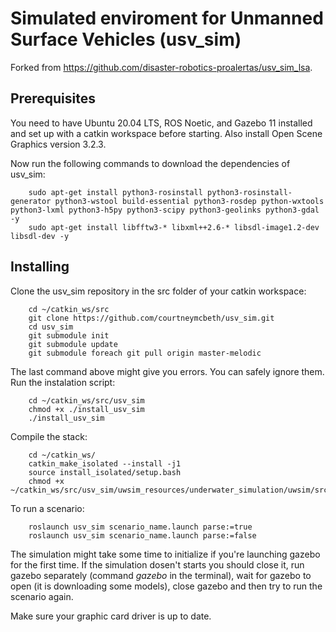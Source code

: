 
# Simulated enviroment for Unmanned Surface Vehicles (usv_sim)

Forked from https://github.com/disaster-robotics-proalertas/usv_sim_lsa.

## Prerequisites

You need to have Ubuntu 20.04 LTS, ROS Noetic, and Gazebo 11 installed and set up with a catkin workspace before starting. Also install Open Scene Graphics version 3.2.3.

Now run the following commands to download the dependencies of usv_sim:

        sudo apt-get install python3-rosinstall python3-rosinstall-generator python3-wstool build-essential python3-rosdep python-wxtools python3-lxml python3-h5py python3-scipy python3-geolinks python3-gdal -y
        sudo apt-get install libfftw3-* libxml++2.6-* libsdl-image1.2-dev libsdl-dev -y


## Installing

Clone the usv_sim repository in the src folder of your catkin workspace:

        cd ~/catkin_ws/src
        git clone https://github.com/courtneymcbeth/usv_sim.git
        cd usv_sim
        git submodule init
        git submodule update
        git submodule foreach git pull origin master-melodic

The last command above might give you errors. You can safely ignore them.
Run the instalation script:

        cd ~/catkin_ws/src/usv_sim
        chmod +x ./install_usv_sim
        ./install_usv_sim

Compile the stack:

        cd ~/catkin_ws/
        catkin_make_isolated --install -j1
        source install_isolated/setup.bash
        chmod +x ~/catkin_ws/src/usv_sim/uwsim_resources/underwater_simulation/uwsim/src/uwsim

To run a scenario:

        roslaunch usv_sim scenario_name.launch parse:=true
        roslaunch usv_sim scenario_name.launch parse:=false

The simulation might take some time to initialize if you're launching gazebo for the first time. If the simulation dosen't starts you should close it, run gazebo separately (command *gazebo* in the terminal), wait for gazebo to open (it is downloading some models), close gazebo and then try to run the scenario again.

Make sure your graphic card driver is up to date.